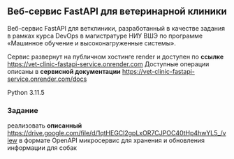 ## Веб-сервис FastAPI для ветеринарной клиники

Веб-сервис FastAPI для ветклиники, разработанный в качестве задания в рамках курса DevOps в магистратуре НИУ ВШЭ по программе «Машинное обучение и высоконагруженные системы».

Сервис развернут на публичном хостинге render и доступен по **ссылке** https://vet-clinic-fastapi-service.onrender.com 
Доступные операции описаны в **сервисной документации** https://vet-clinic-fastapi-service.onrender.com/docs

Python 3.11.5 
 

### Задание
реализовать **описанный** https://drive.google.com/file/d/1qtHEGCl2gpLxOR7CJPOC40tHp4hwYL5_/view в формате OpenAPI микросервис для хранения и обновления информации для собак

